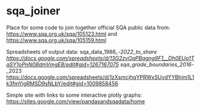 # sqa_joiner
Place for some code to join together official SQA public data from:
https://www.sqa.org.uk/sqa/105123.html
and
https://www.sqa.org.uk/sqa/105159.html

Spreadsheets of output data:
sqa_data_1986_-_2022_to_share
https://docs.google.com/spreadsheets/d/13G2zyOqPBqgng9F1__Dh0EUq1TaSY1oPnN08dmVmgE8/edit#gid=1267167075
sqa_grade_boundaries_2016_-_2023
https://docs.google.com/spreadsheets/d/1zXsmcjhqYPRWxSUvdYYBhjm1L1k3fmYigRMSD9sNLbY/edit#gid=1009858456

Simple site with links to some interactive plotly graphs:
https://sites.google.com/view/pandasandsqadata/home
